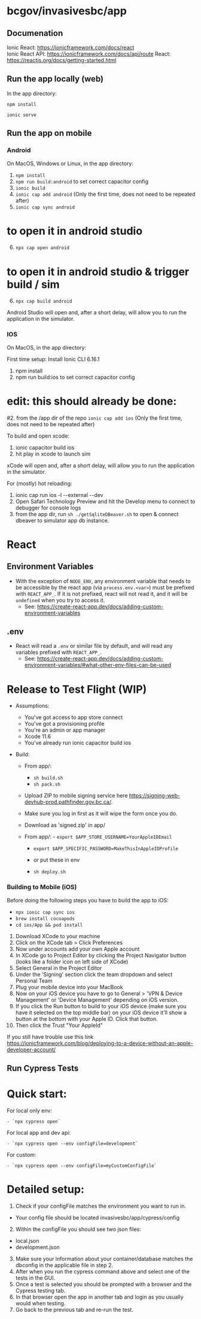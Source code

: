 # bcgov/invasivesbc/app







## Documenation

Ionic React: https://ionicframework.com/docs/react  
Ionic React API: https://ionicframework.com/docs/api/route React: https://reactjs.org/docs/getting-started.html

## Run the app locally (web)

In the app directory:

```
npm install

ionic serve
```

## Run the app on mobile

### Android

On MacOS, Windows or Linux, in the app directory:

1. `npm install`
2. `npm run build:android` to set correct capacitor config
3. `ionic build`
4. `ionic cap add android` (Only the first time, does not need to be repeated after)
5. `ionic cap sync android`

# to open it in android studio

6. `npx cap open android`

# to open it in android studio & trigger build / sim

6. `npx cap build android`

Android Studio will open and, after a short delay, will allow you to run the application in the simulator.

### IOS

On MacOS, in the app directory:

First time setup: Install Ionic CLI 6.16.1

1. npm install
2. npm run build:ios to set correct capacitor config

# edit: this should already be done:

#2. from the /app dir of the repo `ionic cap add ios` (Only the first time, does not need to be repeated after)

To build and open xcode:

1. ionic capacitor build ios
2. hit play in xcode to launch sim

xCode will open and, after a short delay, will allow you to run the application in the simulator.

For (mostly) hot reloading:

1. ionic cap run ios -l --external --dev
2. Open Safari Technology Preview and hit the Develop menu to connect to debugger for console logs
3. from the app dir, run `sh ./getSqliteDBeaver.sh` to open & connect dbeaver to simulator app db instance.

# React

## Environment Variables

- With the exception of `NODE_ENV`, any environment variable that needs to be accessible by the react app (via `process.env.<var>`) must be prefixed with `REACT_APP_`. If it is not prefixed, react will not read it, and it will be `undefined` when you try to access it.
  - See: https://create-react-app.dev/docs/adding-custom-environment-variables

## .env

- React will read a `.env` or similar file by default, and will read any variables prefixed with `REACT_APP_`.
  - See: https://create-react-app.dev/docs/adding-custom-environment-variables/#what-other-env-files-can-be-used

# Release to Test Flight (WIP)

- Assumptions:

  - You've got access to app store connect
  - You've got a provisioning profile
  - You're an admin or app manager
  - Xcode 11.6
  - You've already run ionic capacitor build ios

- Build:

  - From app/:

    - `sh build.sh`
    - `sh pack.sh`

  - Upload ZIP to mobile signing service here https://signing-web-devhub-prod.pathfinder.gov.bc.ca/.
  - Make sure you log in first as it will wipe the form once you do.
  - Download as 'signed.zip' in app/

  - From app/: - `export $APP_STORE_USERNAME=YourAppleIDEmail`

    - `export $APP_SPECIFIC_PASSWORD=MakeThisInAppleIDProfile`
    - or put these in env

    - `sh deploy.sh`

### Building to Mobile (iOS)

Before doing the following steps you have to build the app to iOS:

- `npx ionic cap sync ios`
- `brew install cocoapods`
- `cd ios/App && pod install`

1. Download XCode to your machine
2. Click on the XCode tab > Click Preferences
3. Now under accounts add your own Apple account
4. In XCode go to Project Editor by clicking the Project Navigator button (looks like a folder icon on left side of XCode)
5. Select General in the Project Editor
6. Under the 'Signing' section click the team dropdown and select Personal Team
7. Plug your mobile device into your MacBook
8. Now on your iOS device you have to go to General > 'VPN & Device Management' or 'Device Management' depending on iOS version.
9. If you click the Run button to build to your iOS device (make sure you have it selected on the top middle bar) on your iOS device it'll show a button at the bottom with your Apple ID. Click that button.
10. Then click the Trust "Your AppleId"

If you still have trouble use this link https://ionicframework.com/blog/deploying-to-a-device-without-an-apple-developer-account/

## Run Cypress Tests

# Quick start:

For local only env:

	- `npx cypress open`

For local app and dev api:

	- `npx cypress open --env configFile=development`

For custom: 

	- `npx cypress open --env configFile=myCustomConfigFile`

# Detailed setup:

1. Check if your configFile matches the environment you want to run in.

- Your config file should be located invasivesbc/app/cypress/config

2. Within the configFile you should see two json files:

- local.json
- development.json

3. Make sure your information about your container/database matches the dbconfig in the applicable file in step 2.
4. After when you run the cypress command above and select one of the tests in the GUI.
5. Once a test is selected you should be prompted with a browser and the Cypress testing tab.
6. In that browser open the app in another tab and login as you usually would when testing.
7. Go back to the previous tab and re-run the test.
